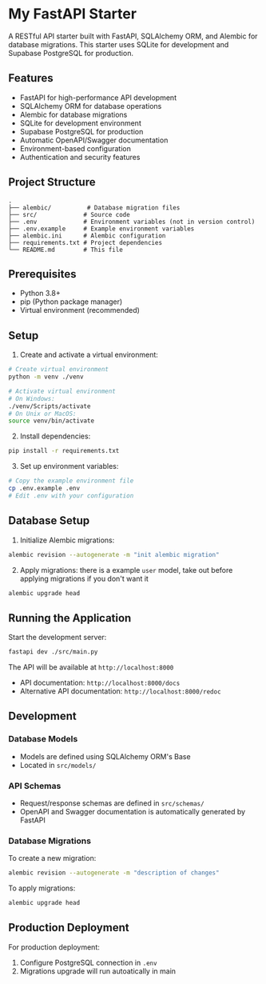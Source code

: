 # My FastAPI Starter

A RESTful API starter built with FastAPI, SQLAlchemy ORM, and Alembic for database migrations. This starter uses SQLite for development and Supabase PostgreSQL for production.

## Features

- FastAPI for high-performance API development
- SQLAlchemy ORM for database operations
- Alembic for database migrations
- SQLite for development environment
- Supabase PostgreSQL for production
- Automatic OpenAPI/Swagger documentation
- Environment-based configuration
- Authentication and security features

## Project Structure

```
.
├── alembic/          # Database migration files
├── src/             # Source code
├── .env             # Environment variables (not in version control)
├── .env.example     # Example environment variables
├── alembic.ini      # Alembic configuration
├── requirements.txt # Project dependencies
└── README.md        # This file
```

## Prerequisites

- Python 3.8+
- pip (Python package manager)
- Virtual environment (recommended)

## Setup

1. Create and activate a virtual environment:

```bash
# Create virtual environment
python -m venv ./venv

# Activate virtual environment
# On Windows:
./venv/Scripts/activate
# On Unix or MacOS:
source venv/bin/activate
```

2. Install dependencies:

```bash
pip install -r requirements.txt
```

3. Set up environment variables:

```bash
# Copy the example environment file
cp .env.example .env
# Edit .env with your configuration
```

## Database Setup

1. Initialize Alembic migrations:

```bash
alembic revision --autogenerate -m "init alembic migration"
```

2. Apply migrations:
   there is a example `user` model, take out before applying migrations if you don't want it

```bash
alembic upgrade head
```

## Running the Application

Start the development server:

```bash
fastapi dev ./src/main.py
```

The API will be available at `http://localhost:8000`

- API documentation: `http://localhost:8000/docs`
- Alternative API documentation: `http://localhost:8000/redoc`

## Development

### Database Models

- Models are defined using SQLAlchemy ORM's Base
- Located in `src/models/`

### API Schemas

- Request/response schemas are defined in `src/schemas/`
- OpenAPI and Swagger documentation is automatically generated by FastAPI

### Database Migrations

To create a new migration:

```bash
alembic revision --autogenerate -m "description of changes"
```

To apply migrations:

```bash
alembic upgrade head
```

## Production Deployment

For production deployment:

1. Configure PostgreSQL connection in `.env`
2. Migrations upgrade will run autoatically in main
